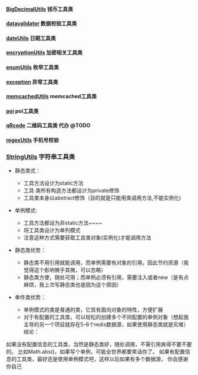 

 

#### [BigDecimalUtils](BigDecimalUtils) 钱币工具类
#### [datavalidator](datavalidator) 数据校验工具类
#### [dateUtils](dateUtils) 日期工具类
#### [encryptionUtils](encryptionUtils) 加密相关工具类
#### [enumUtils](enumUtils) 枚举工具类
#### [exception](exception) 异常工具类
#### [memcachedUtils](memcachedUtils) memcached工具类
#### [poi](poi) poi工具类
#### [qRcode](qRcode) 二维码工具类  代办 @TODO
#### [regexUtils](regexUtils)  手机号校验
### [StringUtils](StringUtils) 字符串工具类



- 静态类式：
  - 工具方法设计为static方法
  - 工具 类所有构造方法都设计为private修饰
  - 工具类本身以abstract修饰（目的就是只能用类调用方法,不能实例化)
- 单例模式:
  - 工具方法都设为非static方法~~~~
  - 将工具类设计为单列模式
  - 注意这种方式需要获取工具类对象(实例化)才能调用方法
- 静态类优势：

  - 静态类不用引用就能调用，而单例需要有对象的引用，因此节约资源（我觉得这个影响微乎其微，可以忽略）
  - 静态类方便，随处可用；而单例必须有引用，需要注入或者new（是有点麻烦，我上次写静态类也是因为这个原因）
- 单件类优势：
  - 单例模式的类是普通的类，它具有面向对象的特性，方便扩展
  - 对于有配置的工具类，可以轻松的创建多个不同配置的单例对象（想起我主导的另一个项目就存在5-6个redis数据源，如果使用静态类就是灾难）
    结论：

如果没有配置信息的工具类，当然是静态类好，随处调用，不需引用爽得不要不要的。
比如Math.abs()，如果写个单例，可能全世界都要笑话你了。
如果有配置信息的工具类，最好还是使用单例模式吧，这样以后如果有多个数据源，
你会感谢你自己